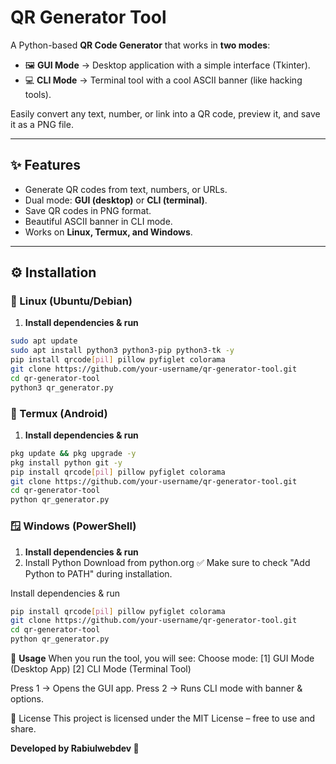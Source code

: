 # QR Generator Tool  

A Python-based **QR Code Generator** that works in **two modes**:  
- 🖼️ **GUI Mode** → Desktop application with a simple interface (Tkinter).  
- 💻 **CLI Mode** → Terminal tool with a cool ASCII banner (like hacking tools).  

Easily convert any text, number, or link into a QR code, preview it, and save it as a PNG file.  

---

## ✨ Features
- Generate QR codes from text, numbers, or URLs.  
- Dual mode: **GUI (desktop)** or **CLI (terminal)**.  
- Save QR codes in PNG format.  
- Beautiful ASCII banner in CLI mode.  
- Works on **Linux, Termux, and Windows**.  

---

## ⚙️ Installation  

### 🐧 Linux (Ubuntu/Debian)
1. **Install dependencies & run**
```bash
sudo apt update
sudo apt install python3 python3-pip python3-tk -y
pip install qrcode[pil] pillow pyfiglet colorama
git clone https://github.com/your-username/qr-generator-tool.git
cd qr-generator-tool
python3 qr_generator.py
```

### 🐧 Termux (Android)
1. **Install dependencies & run**
```bash
pkg update && pkg upgrade -y
pkg install python git -y
pip install qrcode[pil] pillow pyfiglet colorama
git clone https://github.com/your-username/qr-generator-tool.git
cd qr-generator-tool
python qr_generator.py
```

### 🪟 Windows (PowerShell)
1. **Install dependencies & run**
2. Install Python
Download from python.org
✅ Make sure to check "Add Python to PATH" during installation.

Install dependencies & run
```bash
pip install qrcode[pil] pillow pyfiglet colorama
git clone https://github.com/your-username/qr-generator-tool.git
cd qr-generator-tool
python qr_generator.py
```
🚀 **Usage**
When you run the tool, you will see:
Choose mode:
[1] GUI Mode (Desktop App)
[2] CLI Mode (Terminal Tool)

Press 1 → Opens the GUI app.
Press 2 → Runs CLI mode with banner & options.

📜 License
This project is licensed under the MIT License – free to use and share.

**Developed by Rabiulwebdev 🚀**
